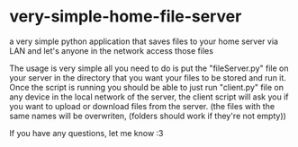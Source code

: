 # very-simple-home-file-server
a very simple python application that saves files to your home server via LAN and let's anyone in the network access those files

The usage is very simple all you need to do is put the "fileServer.py" file on your server in the directory that you want your files to be stored and run it.
Once the script is running you should be able to just run "client.py" file on any device in the local network of the server, the client script will ask you if you want to upload or download files from the server. (the files with the same names will be overwriten, (folders should work if they're not empty))

If you have any questions, let me know :3

